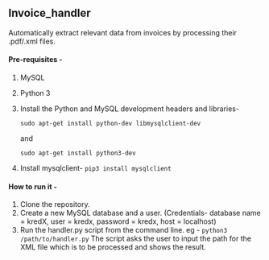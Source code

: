 ## Invoice_handler

Automatically extract relevant data from invoices by processing their .pdf/.xml files.

#### Pre-requisites - 
1. MySQL
2. Python 3
3. Install the Python and MySQL development headers and libraries-

   ```sudo apt-get install python-dev libmysqlclient-dev```
   
   and 
   
   ```sudo apt-get install python3-dev```
   
4. Install mysqlclient- 
```pip3 install mysqlclient```   

#### How to run it - 

1. Clone the repository.
2. Create a new MySQL database and a user. (Credentials- database name = kredX, user = kredx, password = kredx, host = localhost)
3. Run the handler.py script from the command line. 
   eg - ```python3 /path/to/handler.py```
   The script asks the user to input the path for the XML file which is to be processed and shows the result.
